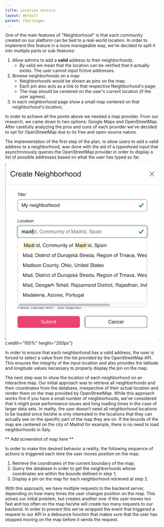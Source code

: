 ```yaml
---
title: Location service
layout: default
parent: Challenges
---
```


One of the main features of "Neighborhood" is that each community created on our platform can be tied to a real-world location. In order to implement this feature in a more manageable way, we’ve decided to split it into multiple parts or sub-features:

1. Allow admins to add a **valid** address to their neighborhoods.
   - By valid we mean that the location can be verified that it actually exists. The user cannot input fictive addresses.
2. Browse neighborhoods on a map:
   - Neighborhoods would be shown as pins on the map;
   - Each pin also acts as a link to that respective Neighborhood's page;
   - The map should be centered on the user's current location (if the user agrees).
3. In each neighborhood page show a small map centered on that neighborhood's location;

In order to achieve all the points above we needed a map provider. From our research, we came down to two options: Google Maps and OpenStreetMap. After carefully analyzing the pros and cons of each provider we've decided to opt for OpenStreetMap due to its free and open-source nature.

The implementation of the first step of the plan, to allow users to add a valid address to a neighborhood, was done with the aid of a _typeahead_ input that asynchronously queries the OpenStreetMap provider in order to display a list of possible addresses based on what the user has typed so far.

![](../assets/images/location_search.png){:width="100%" height="200px"}

In order to ensure that each neighborhood has a valid address, the user is forced to select a value from the list provided by the OpenStreetMap API. This ensures the integrity of the input location and also provides the latitude and longitude values necessary to properly display the pin on the map.

The next step was to show the location of each neighborhood on an interactive map. Our initial approach was to retrieve all neighborhoods and their coordinates from the database, irrespective of their actual location and render them on the map provided by OpenStreetMap. While this approach works fine if you have a small number of neighborhoods, we’ve considered that it might pose performance issues and long loading times in the case of larger data sets. In reality, the user doesn’t need all neighborhood locations to be loaded since he/she is only interested in the locations that they can actually see on the specific part of the map they are on. If the bounds of the map are centered on the city of Madrid for example, there is no need to load neighborhoods in Italy.

** Add screenshot of map here **

In order to make this desired behavior a reality, the following sequence of actions is triggered each time the user moves position on the map:

1. Retrieve the coordinates of the current boundary of the map;
2. Query the database in order to get the neighborhoods whose coordinates are within the bounds defined in step 1;
3. Display a pin on the map for each neighborhood retrieved at step 2.

With this approach, we have multiple requests to the backend server, depending on how many times the user changes position on the map. This solves our initial problem, but creates another one: if the user moves too fast and too often on the map he/she will create too many requests to our backend. In order to prevent this we’ve wrapped the event that triggered a request to our API in a debounce function that makes sure that the user has stopped moving on the map before it sends the request.
